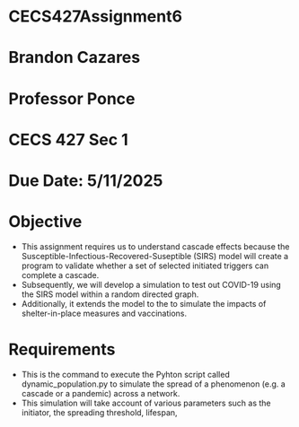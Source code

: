 # CECS427Assignment6
# Brandon Cazares
# Professor Ponce 
# CECS 427 Sec 1 
# Due Date: 5/11/2025 
# Objective
- This assignment requires us to understand cascade effects because the Susceptible-Infectious-Recovered-Suseptible (SIRS) model will create a program to validate whether a set of selected initiated triggers can complete a cascade.
- Subsequently, we will develop a simulation to test out COVID-19 using the SIRS model within a random directed graph.
- Additionally, it extends the model to the to simulate the impacts of shelter-in-place measures and vaccinations.
# Requirements 
- This is the command to execute the Pyhton script called dynamic_population.py to simulate the spread of a phenomenon (e.g. a cascade or a pandemic) across a network.
- This simulation will take account of various parameters such as the initiator, the spreading threshold, lifespan,  
